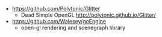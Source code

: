 - https://github.com/Polytonic/Glitter
  - Dead Simple OpenGL http://polytonic.github.io/Glitter/
- https://github.com/Walesey/goEngine
  - open-gl rendering and scenegraph library
